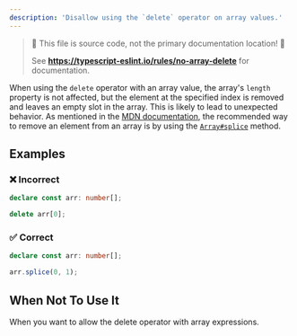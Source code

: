 ```yaml
---
description: 'Disallow using the `delete` operator on array values.'
---
```


> 🛑 This file is source code, not the primary documentation location! 🛑
>
> See **https://typescript-eslint.io/rules/no-array-delete** for documentation.

When using the `delete` operator with an array value, the array's `length` property is not affected,
but the element at the specified index is removed and leaves an empty slot in the array.
This is likely to lead to unexpected behavior. As mentioned in the
[MDN documentation](https://developer.mozilla.org/en-US/docs/Web/JavaScript/Reference/Operators/delete#deleting_array_elements),
the recommended way to remove an element from an array is by using the
[`Array#splice`](https://developer.mozilla.org/en-US/docs/Web/JavaScript/Reference/Global_Objects/Array/splice) method.

## Examples

<!--tabs-->

### ❌ Incorrect

```ts
declare const arr: number[];

delete arr[0];
```

### ✅ Correct

```ts
declare const arr: number[];

arr.splice(0, 1);
```

<!--/tabs-->

## When Not To Use It

When you want to allow the delete operator with array expressions.
